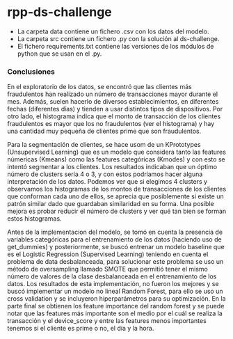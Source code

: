 # rpp-ds-challenge

* La carpeta data contiene un fichero .csv con los datos del modelo.
* La carpeta src contiene un fichero .py con la solución al ds-challenge.
* El fichero requirements.txt contiene las versiones de los módulos de python que se usan en el .py.

### Conclusiones

En el exploratorio de los datos, se encontró que las clientes más fraudulentos han realizado un número de transacciones mayor durante el mes. Además, suelen hacerlo de diversos establecimientos, en diferentes fechas (diferentes días) y tienden a usar distintos tipos de dispositivos. Por otro lado, el histograma indica que el monto de transacción de los clientes fraudulentos es mayor que los no fraudulentos (ver el histograma) y hay una cantidad muy pequeña de clientes prime que son fraudulentos.

Para la segmentación de clientes, se hace usom de un KPrototypes (Unsupervised Learning) que es un modelo que considera tanto las features númericas (Kmeans) como las features categóricas (Kmodes) y con esto se intentó segmentar a los clientes. Los resultados indicaban que un óptimo número de clusters sería 4 o 3, y con estos podríamos hacer alguna interpretación de los datos. Podemos ver que si elegimos 4 clusters y observamos los histogramas de los montos de transacciones de los clientes que conforman cada uno de ellos, se aprecia que posiblemente si existe un patrón similar dado que guardaban similaridad en su forma. Una posible mejora es probar reducir el número de clusters y ver qué tan bien se forman estos histogramas.

Antes de la implementacion del modelo, se tomó en cuenta la presencia de variables categóricas para el entrenamiento de los datos (haciendo uso de get_dummies) y posteriormente, se buscó entrenar un modelo baseline que es el Logistic Regression (Supervised Learning) teniendo en cuenta el problema de data desbalanceada, para solucionar este problema se uso un método de oversampling llamado SMOTE que permitió tener el mismo número de valores de la clase desbalanceada en el entrenamiento de los datos. Los resultados de esta implementación, no fueron los mejores y se buscó implementar un modelo no lineal Random Forest, para ello se uso un cross validation y se incluyeron hiperparámetros para su optimización. En la parte final se obtienen los feature importance del random forest y se puede notar que  las features más importante son el medio por el cuál se realiza la transacción y el device_score y entre las features menos importantes tenemos si el cliente es prime o no, el día y la hora.

